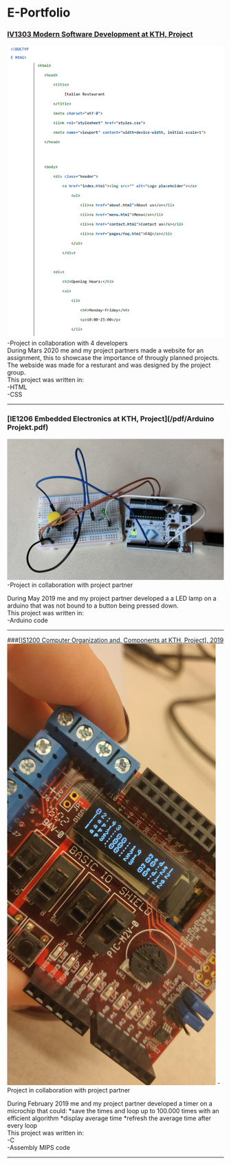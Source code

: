 # E-Portfolio

### [IV1303 Modern Software Development at KTH, Project](pdf/Assignment_MADMM.pdf)
<img src="images/italian restaurant.PNG"/>
-Project in collaboration with 4 developers
<br>During Mars 2020 me and my project partners made a website for an assignment,
this to showcase the importance of througly planned projects.
The webside was made for a resturant and was designed by the project group.
<br>This project was written in:
<br>-HTML
<br>-CSS

---
### [IE1206 Embedded Electronics at KTH, Project](/pdf/Arduino Projekt.pdf)
<img src="images/inbyggd.PNG"/>
-Project in collaboration with project partner

During May 2019 me and my project partner developed a a LED lamp on
a arduino that was not bound to a button being pressed down.
<br>This project was written in:
<br>-Arduino code
    
---

###<a href="https://github.com/dilvang/IS1200-MiniProject">[IS1200 Computer Organization and. Components at KTH, Project], 2019  </a>
<img src="images/91419981_536782770375282_1497014518922870784_n.jpg"/>
-Project in collaboration with project partner

During February 2019 me and my project partner developed a timer on
a microchip that could:
*save the times and loop up to 100.000 times with an efficient algorithm
*display average time
*refresh the average time after every loop
<br>This project was written in:
<br>-C
<br>-Assembly MIPS code
    
---


